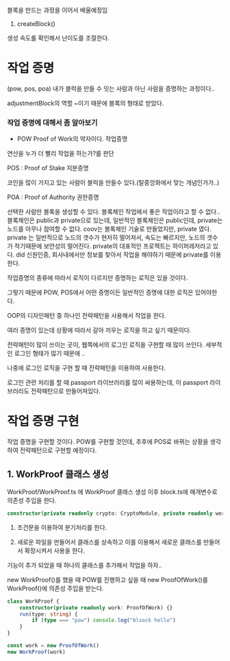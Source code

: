 블록을 만드는 과정을 이어서 배울예정임

1. createBlock()

생성 속도롤 확인해서 난이도를 조절한다.

# 작업 증명

(pow, pos, poa)
내가 블럭을 만들 수 잇는 사람과 아닌 사람을 증명하는 과정이다..

adjustmentBlock의 역할
~이기 때문에 블록의 형태로 받았다.

### 작업 증명에 대해서 좀 알아보기

-   POW Proof of Work의 약자이다.
    작업증명

연산을 누가 더 빨리 작업을 하는가?를 판단

POS : Proof of Stake
지분증명

코인을 많이 가지고 있는 사람이 블럭을 만들수 있다.(탈중앙화에서 맞는 개념인가가..)

POA : Proof of Authority
권한증명

선택한 사람만 블록을 생성할 수 있다. 블록체인 작업에서 좋은 작업이라고 할 수 없다..
블록체인은 public과 private으로 있는데, 일반적인 블록체인은 public인데, private는 노드를 아무나 참여할 수 없다.
coov는 블록체인 기술로 만들었지만, private 였다.
private 는 일반적으로 노드의 갯수가 현저히 떨어져서, 속도는 빠르지만, 노드의 갯수가 적기때문에 보안성의 떨어진다.
private의 대표적인 프로젝트는 하이퍼레저라고 있다. did 신원인증, 회사내에서만 정보를 찾아서 작업을 해야하기 때문에 private를 이용한다.

작업증명의 종류에 따라서 로직이 다르지만
증명하는 로직은 있을 것이다.

그렇기 때문에 POW, POS에서 어떤 증명이든 일반적인 증명에 대한 로직은 있어야한다.

OOP의 디자인패턴 중 하나인 전략패턴을 사용해서 작업을 한다.

여러 증명이 있는데 상황에 따라서 갈아 끼우는 로직을 하고 싶기 때문이다.

전략패턴이 많이 쓰이는 곳이, 웹쪽에서의 로그인 로직을 구현할 때 많이 쓰인다.
세부적인 로그인 형태가 많기 때문에 ..

나중에 로그인 로직을 구현 할 때 전략패턴을 이용하여 사용한다.

로그인 관련 처리를 할 때 passport 라이브러리를 많이 싸용하는데, 이 passport 라이브러리도 전략패턴으로 만들어져있다.

# 작업 증명 구현

작업 증명을 구현할 것이다.
POW를 구현할 것인데, 추후에 POS로 바뀌는 상황을 생각하여 전략패턴으로 구현할 예정이다.

## 1. WorkProof 클래스 생성

WorkProof/WorkProof.ts 에 WorkProof 클래스 생성
이후 block.ts에 매개변수로 의존성 주입을 한다.

```ts
constructor(private readonly crypto: CryptoModule, private readonly workProof: WorkProof) {}

```

1. 조건문을 이용하여 분기처리를 한다.

2. 새로운 파일을 만들어서 클래스를 상속하고 이를 이용해서 새로운 클래스를 만들어서 확장시켜서 사용을 한다.

기능이 추가 되었을 때 하나의 클래스를 추가해서 작업을 하자..

new WorkProof()를 했을 때 POW를 진행하고 싶을 때 new ProofOfWork()를 WorkProof()에 의존성 주입을 받는다.

```ts
class WorkProof {
    constructor(private readonly work: ProofOfWork) {}
    run(type: string) {
        if (type === "pow") console.log("blsock hello")
    }
}

const work = new ProofOfWork()
new WorkProof(work)
```
